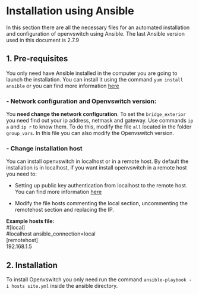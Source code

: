 # Installation using Ansible
In this section there are all the necessary files for an automated installation and configuration of openvswitch using Ansible. The last Ansible version used in this document is 2.7.9

## 1. Pre-requisites
You only need have Ansible installed in the computer you are going to launch the installation. You can install it using the command `yum install ansible` or you can find more information [here](https://docs.ansible.com/ansible/latest/installation_guide/intro_installation.html?extIdCarryOver=true&sc_cid=701f2000001OH7YAAW#latest-release-via-dnf-or-yum)

### - Network configuration and Openvswitch version:
You **need change the network configuration**. To set the `bridge_exterior` you need find out your ip address, netmask and gateway. Use commands `ip a` and `ip r` to know them. To do this, modify the file `all` located in the folder `group_vars`. In this file you can also modify the Openvswitch version.

### - Change installation host
You can install openvswitch in localhost or in a remote host. By default the installation is in localhost, if you want install openvswitch in a remote host you need to:
- Setting up public key authentication from localhost to the remote host. You can find more information [here](https://www.ssh.com/ssh/copy-id)

- Modify the file hosts commenting the local section, uncommenting the remotehost section and replacing the IP.

**Example hosts file:**
<br />
#[local]
<br />
#localhost ansible_connection=local
<br />
[remotehost]
<br />
192.168.1.5

## 2. Installation
To install Openvswitch you only need run the command `ansible-playbook -i hosts site.yml` inside the ansible directory.
